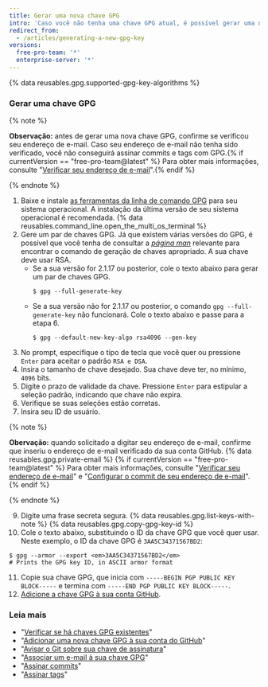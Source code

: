 ```yaml
---
title: Gerar uma nova chave GPG
intro: 'Caso você não tenha uma chave GPG atual, é possível gerar uma nova para usar na assinatura de commits e tags.'
redirect_from:
  - /articles/generating-a-new-gpg-key
versions:
  free-pro-team: '*'
  enterprise-server: '*'
---
```


{% data reusables.gpg.supported-gpg-key-algorithms %}

### Gerar uma chave GPG

{% note %}

**Observação:** antes de gerar uma nova chave GPG, confirme se verificou seu endereço de e-mail. Caso seu endereço de e-mail não tenha sido verificado, você não conseguirá assinar commits e tags com GPG.{% if currentVersion == "free-pro-team@latest" %} Para obter mais informações, consulte "[Verificar seu endereço de e-mail](/articles/verifying-your-email-address)".{% endif %}

{% endnote %}

1. Baixe e instale [as ferramentas da linha de comando GPG](https://www.gnupg.org/download/) para seu sistema operacional. A instalação da última versão de seu sistema operacional é recomendada.
{% data reusables.command_line.open_the_multi_os_terminal %}
3. Gere um par de chaves GPG. Já que existem várias versões do GPG, é possível que você tenha de consultar a [_página man_](https://en.wikipedia.org/wiki/Man_page) relevante para encontrar o comando de geração de chaves apropriado. A sua chave deve usar RSA.
    - Se a sua versão for 2.1.17 ou posterior, cole o texto abaixo para gerar um par de chaves GPG.
      ```shell
      $ gpg --full-generate-key
      ```
    - Se a sua versão não for 2.1.17 ou posterior, o comando `gpg --full-generate-key` não funcionará. Cole o texto abaixo e passe para a etapa 6.
      ```shell
      $ gpg --default-new-key-algo rsa4096 --gen-key
      ```
4. No prompt, especifique o tipo de tecla que você quer ou pressione `Enter` para aceitar o padrão `RSA e DSA`.
5. Insira o tamanho de chave desejado. Sua chave deve ter, no mínimo, `4096` bits.
6. Digite o prazo de validade da chave. Pressione `Enter` para estipular a seleção padrão, indicando que chave não expira.
7. Verifique se suas seleções estão corretas.
8. Insira seu ID de usuário.

  {% note %}

  **Obervação:** quando solicitado a digitar seu endereço de e-mail, confirme que inseriu o endereço de e-mail verificado da sua conta GitHub. {% data reusables.gpg.private-email %} {% if currentVersion == "free-pro-team@latest" %}  Para obter mais informações, consulte "[Verificar seu endereço de e-mail](/articles/verifying-your-email-address)" e "[Configurar o commit de seu endereço de e-mail](/articles/setting-your-commit-email-address)".{% endif %}

  {% endnote %}

9. Digite uma frase secreta segura.
{% data reusables.gpg.list-keys-with-note %}
{% data reusables.gpg.copy-gpg-key-id %}
10. Cole o texto abaixo, substituindo o ID da chave GPG que você quer usar. Neste exemplo, o ID da chave GPG é `3AA5C34371567BD2`:
  ```shell
  $ gpg --armor --export <em>3AA5C34371567BD2</em>
  # Prints the GPG key ID, in ASCII armor format
  ```
11. Copie sua chave GPG, que inicia com `-----BEGIN PGP PUBLIC KEY BLOCK-----` e termina com `-----END PGP PUBLIC KEY BLOCK-----`.
12. [Adicione a chave GPG à sua conta GitHub](/articles/adding-a-new-gpg-key-to-your-github-account).

### Leia mais

* "[Verificar se há chaves GPG existentes](/articles/checking-for-existing-gpg-keys)"
* "[Adicionar uma nova chave GPG à sua conta do GitHub](/articles/adding-a-new-gpg-key-to-your-github-account)"
* "[Avisar o Git sobre sua chave de assinatura](/articles/telling-git-about-your-signing-key)"
* "[Associar um e-mail à sua chave GPG](/articles/associating-an-email-with-your-gpg-key)"
* "[Assinar commits](/articles/signing-commits)"
* "[Assinar tags](/articles/signing-tags)"
